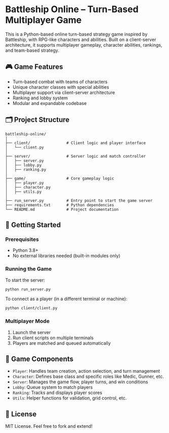 # Battleship Online – Turn-Based Multiplayer Game

This is a Python-based online turn-based strategy game inspired by Battleship, with RPG-like characters and abilities. Built on a client-server architecture, it supports multiplayer gameplay, character abilities, rankings, and team-based strategy.

## 🎮 Game Features

- Turn-based combat with teams of characters
- Unique character classes with special abilities
- Multiplayer support via client-server architecture
- Ranking and lobby system
- Modular and expandable codebase

## 🗂️ Project Structure

```
battleship-online/
│
├── client/                # Client logic and player interface
│   └── client.py
│
├── server/                # Server logic and match controller
│   ├── server.py
│   ├── lobby.py
│   ├── ranking.py
│
├── game/                  # Core gameplay logic
│   ├── player.py
│   ├── character.py
│   ├── utils.py
│
├── run_server.py          # Entry point to start the game server
├── requirements.txt       # Python dependencies
└── README.md              # Project documentation
```

## 🚀 Getting Started

### Prerequisites

- Python 3.8+
- No external libraries needed (built-in modules only)

### Running the Game

To start the server:
```bash
python run_server.py
```

To connect as a player (in a different terminal or machine):
```bash
python client/client.py
```

### Multiplayer Mode

1. Launch the server
2. Run client scripts on multiple terminals
3. Players are matched and queued automatically

## 🔧 Game Components

- `Player`: Handles team creation, action selection, and turn management
- `Character`: Defines base class and specific roles like Medic, Gunner, etc.
- `Server`: Manages the game flow, player turns, and win conditions
- `Lobby`: Queue system to match players
- `Ranking`: Tracks and displays player scores
- `Utils`: Helper functions for validation, grid control, etc.

## 📄 License

MIT License. Feel free to fork and extend!
